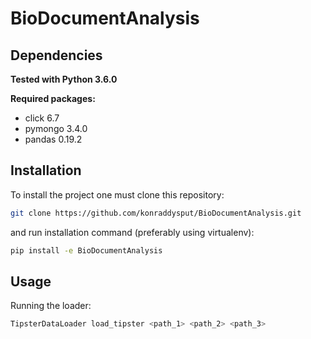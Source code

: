 # BioDocumentAnalysis

## Dependencies
**Tested with Python 3.6.0**

**Required packages:**

* click 6.7
* pymongo 3.4.0
* pandas 0.19.2

## Installation
To install the project one must clone this repository:
```sh
git clone https://github.com/konraddysput/BioDocumentAnalysis.git
```
and run installation command (preferably using virtualenv):
```sh
pip install -e BioDocumentAnalysis
```

## Usage
Running the loader:
```sh
TipsterDataLoader load_tipster <path_1> <path_2> <path_3>
```
